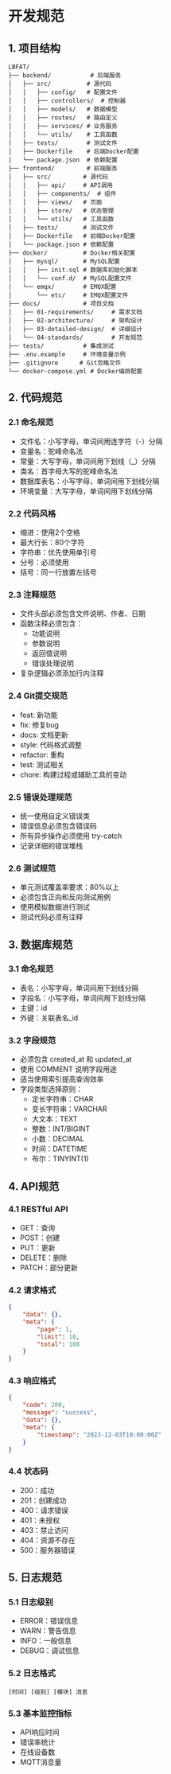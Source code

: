 # 开发规范

## 1. 项目结构
```
LBFAT/
├── backend/           # 后端服务
│   ├── src/          # 源代码
│   │   ├── config/   # 配置文件
│   │   ├── controllers/  # 控制器
│   │   ├── models/   # 数据模型
│   │   ├── routes/   # 路由定义
│   │   ├── services/ # 业务服务
│   │   └── utils/    # 工具函数
│   ├── tests/        # 测试文件
│   ├── Dockerfile    # 后端Docker配置
│   └── package.json  # 依赖配置
├── frontend/         # 前端服务
│   ├── src/         # 源代码
│   │   ├── api/     # API调用
│   │   ├── components/  # 组件
│   │   ├── views/   # 页面
│   │   ├── store/   # 状态管理
│   │   └── utils/   # 工具函数
│   ├── tests/       # 测试文件
│   ├── Dockerfile   # 前端Docker配置
│   └── package.json # 依赖配置
├── docker/          # Docker相关配置
│   ├── mysql/       # MySQL配置
│   │   ├── init.sql # 数据库初始化脚本
│   │   └── conf.d/  # MySQL配置文件
│   └── emqx/        # EMQX配置
│       └── etc/     # EMQX配置文件
├── docs/            # 项目文档
│   ├── 01-requirements/     # 需求文档
│   ├── 02-architecture/     # 架构设计
│   ├── 03-detailed-design/  # 详细设计
│   └── 04-standards/        # 开发规范
├── tests/           # 集成测试
├── .env.example     # 环境变量示例
├── .gitignore      # Git忽略文件
└── docker-compose.yml # Docker编排配置
```

## 2. 代码规范

### 2.1 命名规范
- 文件名：小写字母，单词间用连字符（-）分隔
- 变量名：驼峰命名法
- 常量：大写字母，单词间用下划线（_）分隔
- 类名：首字母大写的驼峰命名法
- 数据库表名：小写字母，单词间用下划线分隔
- 环境变量：大写字母，单词间用下划线分隔

### 2.2 代码风格
- 缩进：使用2个空格
- 最大行长：80个字符
- 字符串：优先使用单引号
- 分号：必须使用
- 括号：同一行放置左括号

### 2.3 注释规范
- 文件头部必须包含文件说明、作者、日期
- 函数注释必须包含：
  * 功能说明
  * 参数说明
  * 返回值说明
  * 错误处理说明
- 复杂逻辑必须添加行内注释

### 2.4 Git提交规范
- feat: 新功能
- fix: 修复bug
- docs: 文档更新
- style: 代码格式调整
- refactor: 重构
- test: 测试相关
- chore: 构建过程或辅助工具的变动

### 2.5 错误处理规范
- 统一使用自定义错误类
- 错误信息必须包含错误码
- 所有异步操作必须使用 try-catch
- 记录详细的错误堆栈

### 2.6 测试规范
- 单元测试覆盖率要求：80%以上
- 必须包含正向和反向测试用例
- 使用模拟数据进行测试
- 测试代码必须有注释

## 3. 数据库规范

### 3.1 命名规范
- 表名：小写字母，单词间用下划线分隔
- 字段名：小写字母，单词间用下划线分隔
- 主键：id
- 外键：关联表名_id

### 3.2 字段规范
- 必须包含 created_at 和 updated_at
- 使用 COMMENT 说明字段用途
- 适当使用索引提高查询效率
- 字段类型选择原则：
  * 定长字符串：CHAR
  * 变长字符串：VARCHAR
  * 大文本：TEXT
  * 整数：INT/BIGINT
  * 小数：DECIMAL
  * 时间：DATETIME
  * 布尔：TINYINT(1)

## 4. API规范

### 4.1 RESTful API
- GET：查询
- POST：创建
- PUT：更新
- DELETE：删除
- PATCH：部分更新

### 4.2 请求格式
```json
{
    "data": {},
    "meta": {
        "page": 1,
        "limit": 10,
        "total": 100
    }
}
```

### 4.3 响应格式
```json
{
    "code": 200,
    "message": "success",
    "data": {},
    "meta": {
        "timestamp": "2023-12-03T10:00:00Z"
    }
}
```

### 4.4 状态码
- 200：成功
- 201：创建成功
- 400：请求错误
- 401：未授权
- 403：禁止访问
- 404：资源不存在
- 500：服务器错误

## 5. 日志规范

### 5.1 日志级别
- ERROR：错误信息
- WARN：警告信息
- INFO：一般信息
- DEBUG：调试信息

### 5.2 日志格式
```
[时间] [级别] [模块] 消息
```

### 5.3 基本监控指标
- API响应时间
- 错误率统计
- 在线设备数
- MQTT消息量